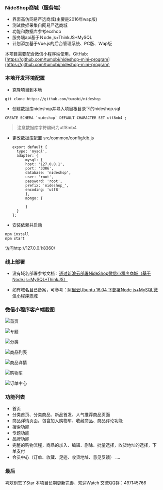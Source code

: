 ### NideShop商城（服务端）

+ 界面高仿网易严选商城(主要是2016年wap版)
+ 测试数据采集自网易严选商城
+ 功能和数据库参考ecshop
+ 服务端api基于Ｎode.js+ThinkJS+MySQL
+ 计划添加基于Vue.js的后台管理系统、PC版、Ｗap版

本项目需要配合微信小程序端使用，GitHub: [https://github.com/tumobi/nideshop-mini-program](https://github.com/tumobi/nideshop-mini-program)


### 本地开发环境配置
+ 克隆项目到本地
```
git clone https://github.com/tumobi/nideshop
```
+ 创建数据库nideshop并导入项目根目录下的nideshop.sql
```
CREATE SCHEMA `nideshop` DEFAULT CHARACTER SET utf8mb4 ;
```
> 注意数据库字符编码为utf8mb4 
+ 更改数据库配置
  src/common/config/db.js
  ```
  export default {
    type: 'mysql',
    adapter: {
        mysql: {
        host: '127.0.0.1',
        port: '3306',
        database: 'nideshop',
        user: 'root',
        password: 'root',
        prefix: 'nideshop_',
        encoding: 'utf8'
        },
        mongo: {

        }
    }
  };

  ```

+ 安装依赖并启动
```
npm install
npm start
```
访问http://127.0.0.1:8360/

### 线上部署

+ 没有域名部署参考文档：[通过新浪云部署NideShop微信小程序商城（基于Node.js+MySQL+ThinkJS）](http://www.jianshu.com/p/78a0f5f424e1)

+ 如有域名且已备案，可参考：[阿里云Ubuntu 16.04 下部署Node.js+MySQL微信小程序商城](http://www.jianshu.com/p/38d13a7c1b78)


### 微信小程序客户端截图

![首页](http://upload-images.jianshu.io/upload_images/3985656-c543b937ac6e79bb.png?imageMogr2/auto-orient/strip%7CimageView2/2/w/320)

![专题](http://upload-images.jianshu.io/upload_images/3985656-bd606aac3b5491c2.png?imageMogr2/auto-orient/strip%7CimageView2/2/w/320)

![分类](http://upload-images.jianshu.io/upload_images/3985656-fa9565158376d439.png?imageMogr2/auto-orient/strip%7CimageView2/2/w/320)

![商品列表](http://upload-images.jianshu.io/upload_images/3985656-788b7fd2c4a558d0.png?imageMogr2/auto-orient/strip%7CimageView2/2/w/320)

![商品详情](http://upload-images.jianshu.io/upload_images/3985656-99a6e0a57778d85f.png?imageMogr2/auto-orient/strip%7CimageView2/2/w/320)

![购物车](http://upload-images.jianshu.io/upload_images/3985656-60ff2307d81f6bb2.png?imageMogr2/auto-orient/strip%7CimageView2/2/w/320)

![订单中心](http://upload-images.jianshu.io/upload_images/3985656-dff837e6b2ec87b3.png?imageMogr2/auto-orient/strip%7CimageView2/2/w/320)


### 功能列表
+ 首页
+ 分类首页、分类商品、新品首发、人气推荐商品页面
+ 商品详情页面，包含加入购物车、收藏商品、商品评论功能
+ 搜索功能
+ 专题功能
+ 品牌功能
+ 完整的购物流程，商品的加入、编辑、删除、批量选择，收货地址的选择，下单支付
+ 会员中心（订单、收藏、足迹、收货地址、意见反馈）
....

### 最后
喜欢别忘了Star
本项目长期更新完善，欢迎Watch
交流QQ群：497145766
